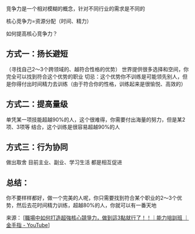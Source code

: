 竞争力是一个相对模糊的概念，针对不同行业的需求是不同的


核心竞争力=资源分配（时间、精力）

如何提高核心竞争力？

## 方式一：扬长避短

（寻找自己2～3个跨领域的、越符合性格的优势）
世界提供很多选择和空间，你完全可以找到符合这个优势的职业
切忌：这个优势你不训练是可能领先别人，但是你得付出时间精力去训练（由于符合你的性格，训练起来是很愉悦、高效的）

## 方式二：提高量级

单凭某一项技能超越90%的人，这个很难得，你需要付出海量的努力，但是某2项、3项等 结合，这个训练是很容易超越90%的人




## 方式三：行为协同

做出取舍 
目前主业、副业、学习生活 都是相互促进


## 总结： 
你不要样样都好，做一个完美的人呢，你只需要找到符合某个职业的2～3个优势，然后去花时间精力训练，超越80%的人，你就可以有一番天地

来源： [[職場中如何打造超強核心競爭力，做到這3點就行了！！｜能力培訓班 ｜ 金手指 - YouTube](https://www.youtube.com/watch?v=LERW0pSY5dU)]


